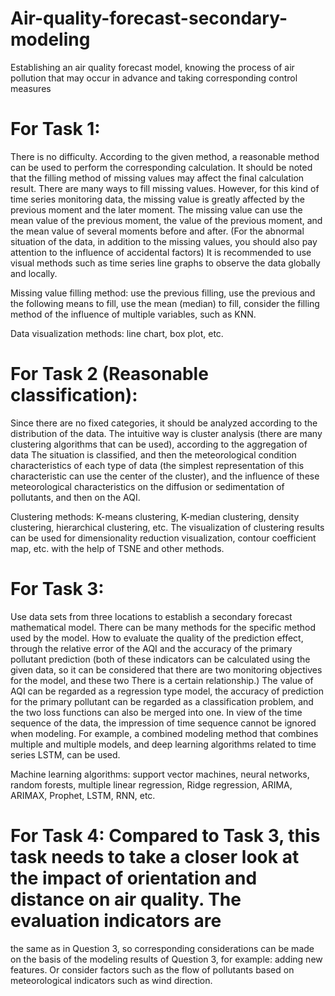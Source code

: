 # Air-quality-forecast-secondary-modeling
Establishing an air quality forecast model, knowing the process of air pollution that may occur in advance and taking corresponding control measures

# For Task 1: 
There is no difficulty. According to the given method, a reasonable method can be used to perform the corresponding calculation. It should be 
noted that the filling method of missing values may affect the final calculation result. There are many ways to fill missing values. However, for this kind of 
time series monitoring data, the missing value is greatly affected by the previous moment and the later moment. The missing value can use the mean value of 
the previous moment, the value of the previous moment, and the mean value of several moments before and after. (For the abnormal situation of the data, in 
addition to the missing values, you should also pay attention to the influence of accidental factors) It is recommended to use visual methods such as time series 
line graphs to observe the data globally and locally.

Missing value filling method: use the previous filling, use the previous and the following means to fill, use the mean (median) to fill, consider the filling method 
of the influence of multiple variables, such as KNN.

Data visualization methods: line chart, box plot, etc.

# For Task 2 (Reasonable classification): 
Since there are no fixed categories, it should be analyzed according to the distribution of the data. The intuitive way is cluster analysis (there are many 
clustering algorithms that can be used), according to the aggregation of data The situation is classified, and then the meteorological condition characteristics 
of each type of data (the simplest representation of this characteristic can use the center of the cluster), and the influence of these meteorological 
characteristics on the diffusion or sedimentation of pollutants, and then on the AQI.

Clustering methods: K-means clustering, K-median clustering, density clustering, hierarchical clustering, etc. The visualization of clustering results can be used 
for dimensionality reduction visualization, contour coefficient map, etc. with the help of TSNE and other methods.

# For Task 3: 
Use data sets from three locations to establish a secondary forecast mathematical model. There can be many methods for the specific method used by the model. 
How to evaluate the quality of the prediction effect, through the relative error of the AQI and the accuracy of the primary pollutant prediction (both of these
indicators can be calculated using the given data, so it can be considered that there are two monitoring objectives for the model, and these two There is a 
certain relationship.) The value of AQI can be regarded as a regression type model, the accuracy of prediction for the primary pollutant can be regarded as a 
classification problem, and the two loss functions can also be merged into one. In view of the time sequence of the data, the impression of time sequence cannot 
be ignored when modeling. For example, a combined modeling method that combines multiple and multiple models, and deep learning algorithms related to time series 
LSTM, can be used.

Machine learning algorithms: support vector machines, neural networks, random forests, multiple linear regression, Ridge regression, ARIMA, ARIMAX, Prophet, 
LSTM, RNN, etc.

# For Task 4: Compared to Task 3, this task needs to take a closer look at the impact of orientation and distance on air quality. The evaluation indicators are 
the same as in Question 3, so corresponding considerations can be made on the basis of the modeling results of Question 3, for example: adding new features. 
Or consider factors such as the flow of pollutants based on meteorological indicators such as wind direction.

